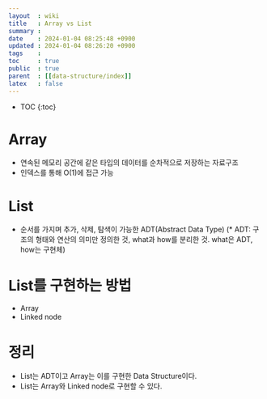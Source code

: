 ```yaml
---
layout  : wiki
title   : Array vs List
summary : 
date    : 2024-01-04 08:25:48 +0900
updated : 2024-01-04 08:26:20 +0900
tags    : 
toc     : true
public  : true
parent  : [[data-structure/index]] 
latex   : false
---
```

* TOC
{:toc}

# Array
- 연속된 메모리 공간에 같은 타입의 데이터를 순차적으로 저장하는 자료구조
- 인덱스를 통해 O(1)에 접근 가능

# List
- 순서를 가지며 추가, 삭제, 탐색이 가능한 ADT(Abstract Data Type)
(* ADT: 구조의 형태와 연산의 의미만 정의한 것, what과 how를 분리한 것. what은 ADT, how는 구현체)

# List를 구현하는 방법
- Array
- Linked node

# 정리
- List는 ADT이고 Array는 이를 구현한 Data Structure이다.
- List는 Array와 Linked node로 구현할 수 있다.
